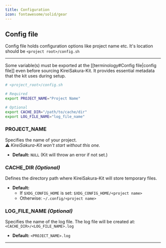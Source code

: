 ```yaml
---
title: Configuration
icon: fontawesome/solid/gear
---
```


## Config file

Config file holds configuration options like project name etc. 
It's location should be `<project root>/config.sh`

---

Some variable(s) must be exported at the [[terminology#Config file|config file]] even before sourcing KireiSakura-Kit. 
It provides essential metadata that the kit uses during setup.

```bash title="config.sh"
# <project_root>/config.sh

# Required
export PROJECT_NAME="Project Name"

# Optional
export CACHE_DIR="/path/to/cache/dir"
export LOG_FILE_NAME="log_file_name"
```


### PROJECT_NAME
Specifies the name of your project.  
⚠️ *KireiSakura-Kit won't start without this one.*  

- **Default:** `NULL` (Kit will throw an error if not set.)


### CACHE_DIR *(Optional)*  
Defines the directory path where KireiSakura-Kit will store temporary files.  

- **Default:**  
    - If `$XDG_CONFIG_HOME` is set: `$XDG_CONFIG_HOME/<project name>`  
    - Otherwise: `~/.config/<project name>`

### LOG_FILE_NAME *(Optional)*  
Specifies the name of the log file. 
The log file will be created at:  `<CACHE_DIR>/<LOG_FILE_NAME>.log`

- **Default:** `<PROJECT_NAME>.log`


-------


